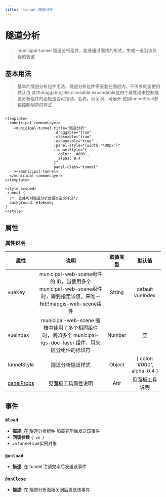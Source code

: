 ```yaml
---
title: 'tunnel-隧道分析'
---
```


# 隧道分析

> municipal-tunnel 隧道分析组件，能够通过画线的形式，生成一条沿该路径的管道

## 基本用法

> 基本的隧道分析组件用法，隧道分析组件需嵌套在图层内，不传参就全使用默认值 其中draggable,title,closeable,expandable这四个属性用来控制隧道分析组件的面板是否可拖动，名称，可关闭，可展开
> 使用tunnelStyle参数控制隧道的样式

```vue

<template>
  <municipal-commonLayer>
    <municipal-tunnel title="隧道分析"
                      :draggable="true"
                      :closeable="true"
                      :expandable="true"
                      :panel-style="{width:'400px'}"
                      :tunnelStyle="{
                        color: '#000',
                        alpha: 0.4
                      }"
                      panel-class="tunnel"
    ></municipal-tunnel>
  </municipal-commonLayer>
</template>

<style scoped>
.tunnel {
  /*  此处可对隧道分析面板自定义样式*/
  background: #1e6ceb;
}
</style>
```

## 属性

### 属性说明

属性|说明|取值类型|默认值
--|:--:|:--:|:--:
vueKey|municipal-web-scene组件的 ID，当使用多个municipal-web-scene组件时，需要指定该值，来唯一标识mapgis-web-scene组件|String|default vueIndex|当
vueIndex|municipal-web-scene 插槽中使用了多个相同组件时，例如多个 municipal-igs-doc-layer 组件，用来区分组件的标识符|Number|空
tunnelStyle|隧道分析隧道样式|Object|{ color: '#000', alpha: 0.4 }
[panelProps](https://aalldd.github.io/vue-cesium-component/components/common/panel.html#属性)|见面板工具属性说明|Attr|见面板工具说明



## 事件

### `@load`

- **描述:** 在 隧道分析组件 加载完毕后发送该事件
- **回调参数** `{ vm }`
- `vm` tunnel vue实例对象

### `@unload`

- **描述:** 在 tunnel 注销完毕后发送该事件

### `@onClose`

- **描述:** 在 隧道分析面板关闭后发送该事件


